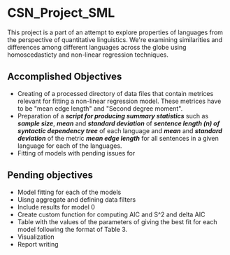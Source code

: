 # CSN_Project_SML
This project is a part of an attempt to explore properties of languages from the perspective of quantitative linguistics. We're examining similarities and differences among different languages across the globe using homoscedasticty and non-linear regression techniques.

## Accomplished Objectives
* Creating of a processed directory of data files that contain metrices relevant for fitting a non-linear regression model. These metrices have to be "mean edge length" and "Second degree moment". 
* Preparation of a ***script for producing summary statistics*** such as ***sample size***, ***mean*** and ***standard deviation*** of ***sentence length (n) of syntactic dependency tree*** of each language and ***mean*** and ***standard deviation*** of the metric ***mean edge length*** for all sentences in a given language for each of the languages. 
* Fitting of models with pending issues for 


## Pending objectives
* Model fitting for each of the models
* Uisng aggregate and defining data filters
* Include results for model 0
* Create custom function for computing AIC and S^2 and delta AIC
* Table with the values of the parameters of giving the best fit for each model following the format of Table 3.
* Visualization
* Report writing
